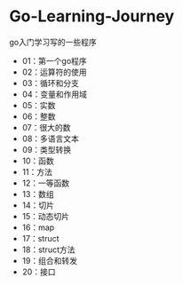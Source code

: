 # Go-Learning-Journey

go入门学习写的一些程序

- 01：第一个go程序
- 02：运算符的使用
- 03：循环和分支
- 04：变量和作用域
- 05：实数
- 06：整数
- 07：很大的数
- 08：多语言文本
- 09：类型转换
- 10：函数
- 11：方法
- 12：一等函数
- 13：数组
- 14：切片
- 15：动态切片
- 16：map
- 17：struct
- 18：struct方法
- 19：组合和转发
- 20：接口